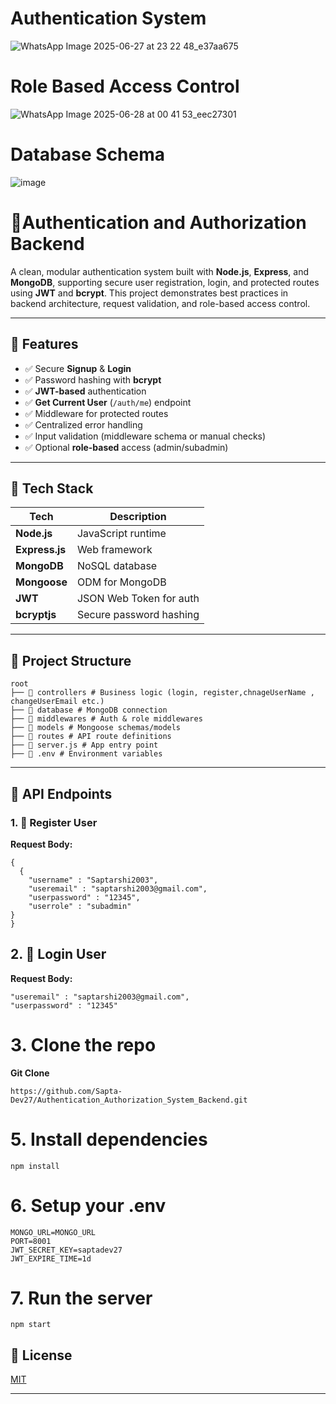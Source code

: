 # Authentication System 
![WhatsApp Image 2025-06-27 at 23 22 48_e37aa675](https://github.com/user-attachments/assets/8ab18c3c-463c-4bd0-8428-b29149d26d1c)

# Role Based Access Control
![WhatsApp Image 2025-06-28 at 00 41 53_eec27301](https://github.com/user-attachments/assets/7b52ad9c-7a86-4cee-affd-330e1b672e97)

# Database Schema 
![image](https://github.com/user-attachments/assets/c62ab55b-7d29-4023-b8da-11454adecad8)






# 🔐Authentication and Authorization Backend

A clean, modular authentication system built with **Node.js**, **Express**, and **MongoDB**, supporting secure user registration, login, and protected routes using **JWT** and **bcrypt**. This project demonstrates best practices in backend architecture, request validation, and role-based access control.

---

## 🚀 Features

- ✅ Secure **Signup** & **Login**
- ✅ Password hashing with **bcrypt**
- ✅ **JWT-based** authentication
- ✅ **Get Current User** (`/auth/me`) endpoint
- ✅ Middleware for protected routes
- ✅ Centralized error handling
- ✅ Input validation (middleware schema or manual checks)
- ✅ Optional **role-based** access (admin/subadmin)

---

## 🧰 Tech Stack

| Tech         | Description                            |
|--------------|----------------------------------------|
| **Node.js**  | JavaScript runtime                     |
| **Express.js**| Web framework                          |
| **MongoDB**   | NoSQL database                        |
| **Mongoose**  | ODM for MongoDB                        |
| **JWT**       | JSON Web Token for auth                |
| **bcryptjs**  | Secure password hashing                |

---

## 📂 Project Structure
```
root
├── 📁 controllers # Business logic (login, register,chnageUserName , changeUserEmail etc.)
├── 📁 database # MongoDB connection
├── 📁 middlewares # Auth & role middlewares
├── 📁 models # Mongoose schemas/models
├── 📁 routes # API route definitions
├── 📄 server.js # App entry point
├── 📄 .env # Environment variables
```

---

## 🔄 API Endpoints

### 1. 🔐 Register User


**Request Body:**
```
{
  {
    "username" : "Saptarshi2003",
    "useremail" : "saptarshi2003@gmail.com",
    "userpassword" : "12345",
    "userrole" : "subadmin"
}
}
```
## 2.  🔐 Login User
**Request Body:**

```
"useremail" : "saptarshi2003@gmail.com",
"userpassword" : "12345"
```
# 3. Clone the repo
**Git Clone**
```
https://github.com/Sapta-Dev27/Authentication_Authorization_System_Backend.git
```

# 5. Install dependencies
```
npm install
```

# 6. Setup your .env
```
MONGO_URL=MONGO_URL
PORT=8001
JWT_SECRET_KEY=saptadev27
JWT_EXPIRE_TIME=1d
```

# 7. Run the server 

```
npm start
```

## 📄 License

[MIT](https://choosealicense.com/licenses/mit/)

---


